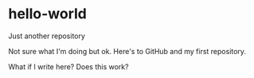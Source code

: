 # hello-world
Just another repository

Not sure what I'm doing but ok. Here's to GitHub and my first repository. 

What if I write here? Does this work?
